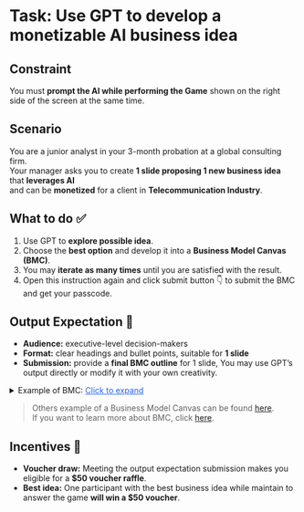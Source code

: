 
# Task: Use GPT to develop a monetizable AI business idea

**Constraint**
---
You must **prompt the AI while performing the Game** shown on the right side of the screen at the same time.

**Scenario**
---
You are a junior analyst in your 3-month probation at a global consulting firm. <br>
Your manager asks you to create **1 slide proposing 1 new business idea** that **leverages AI** <br> 
and can be **monetized** for a client in **Telecommunication Industry**.

**What to do ✅**
---
1. Use GPT to **explore possible idea**.
2. Choose the **best option** and develop it into a **Business Model Canvas (BMC)**.
3. You may **iterate as many times** until you are satisfied with the result.
4. Open this instruction again and click submit button 👇 to submit the BMC and get your passcode.

**Output Expectation 🎯**
---
- **Audience:** executive-level decision-makers  
- **Format:** clear headings and bullet points, suitable for **1 slide**  
- **Submission:** provide a **final BMC outline** for 1 slide, You may use GPT’s output directly or modify it with your own creativity.  
<details>
<summary>Example of BMC: <span style="color: #2563eb; text-decoration: underline; cursor: pointer;">Click to expand</span></summary>
<img src="https://www.garyfox.co/wp-content/uploads/2024/07/Linkedin-business-model-canvas.png.webp" alt="An example of LinkedIn BMC" />
</details>


> Others example of a Business Model Canvas can be found [here](https://www.garyfox.co/business-model-canvas-examples-explore-30-canvas-models/).  
> If you want to learn more about BMC, click [here](https://www.interaction-design.org/literature/topics/business-model-canvas?srsltid=AfmBOoocXvVcRYkDhsLEhjVMchR2rnuUeOHsADc1HzCW_hKJvRLfmqMh).

**Incentives 🎁**
---
- **Voucher draw:** Meeting the output expectation submission makes you eligible for a **$50 voucher raffle**.
- **Best idea:** One participant with the best business idea while maintain to answer the game **will win a $50 voucher**.
